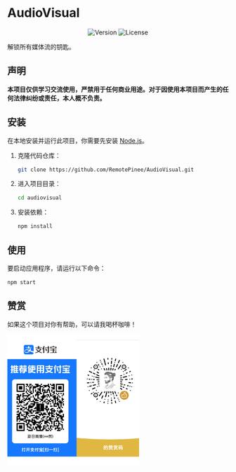 # AudioVisual

<p align="center">
  <img alt="Version" src="https://img.shields.io/badge/version-1.0.0-blue.svg?cacheSeconds=2592000" />
  <img alt="License" src="https://img.shields.io/badge/license-UNLICENSED-red.svg" />
</p>

解锁所有媒体流的钥匙。

## 声明

**本项目仅供学习交流使用，严禁用于任何商业用途。对于因使用本项目而产生的任何法律纠纷或责任，本人概不负责。**

## 安装

在本地安装并运行此项目，你需要先安装 [Node.js](https://nodejs.org/)。

1.  克隆代码仓库：
    ```bash
    git clone https://github.com/RemotePinee/AudioVisual.git
    ```
2.  进入项目目录：
    ```bash
    cd audiovisual
    ```
3.  安装依赖：
    ```bash
    npm install
    ```

## 使用

要启动应用程序，请运行以下命令：

```bash
npm start
```

## 赞赏

如果这个项目对你有帮助，可以请我喝杯咖啡！

<img src="/assets/images/zf.jpg" alt="赞赏码" width="300"/>